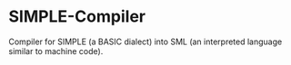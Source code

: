 SIMPLE-Compiler
===============

Compiler for SIMPLE (a BASIC dialect) into SML (an interpreted language similar to machine code). 


